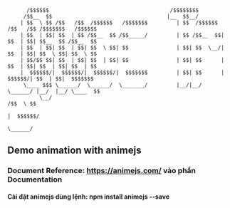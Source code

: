 
          /$$$$$$                                      /$$$$$$$$                                     
         /$$__  $$                                    |__  $$__/                                     
        | $$  \ $$ /$$   /$$  /$$$$$$   /$$$$$$$         | $$  /$$$$$$  /$$   /$$ /$$$$$$$   /$$$$$$ 
        | $$  | $$| $$  | $$ /$$__  $$ /$$_____/         | $$ /$$__  $$| $$  | $$| $$__  $$ /$$__  $$
        | $$  | $$| $$  | $$| $$  \ $$| $$               | $$| $$  \__/| $$  | $$| $$  \ $$| $$  \ $$
        | $$/$$ $$| $$  | $$| $$  | $$| $$               | $$| $$      | $$  | $$| $$  | $$| $$  | $$
        |  $$$$$$/|  $$$$$$/|  $$$$$$/|  $$$$$$$         | $$| $$      |  $$$$$$/| $$  | $$|  $$$$$$$
         \____ $$$ \______/  \______/  \_______/         |__/|__/       \______/ |__/  |__/ \____  $$
              \__/                                                                          /$$  \ $$
                                                                                           |  $$$$$$/
                                                                                            \______/ 

## Demo animation with animejs 

### Document Reference: https://animejs.com/ vào phần Documentation

#### Cài đặt animejs dùng lệnh: npm install animejs --save